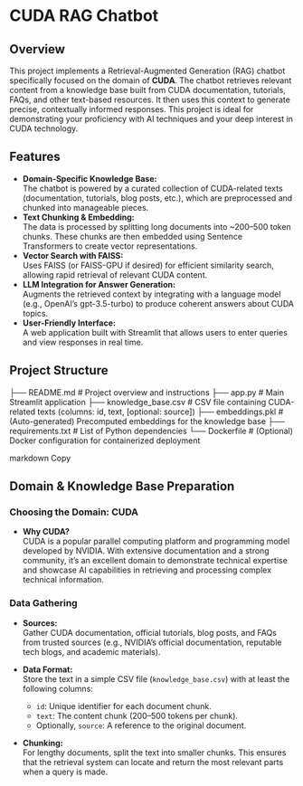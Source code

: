 # CUDA RAG Chatbot

## Overview
This project implements a Retrieval-Augmented Generation (RAG) chatbot specifically focused on the domain of **CUDA**. The chatbot retrieves relevant content from a knowledge base built from CUDA documentation, tutorials, FAQs, and other text-based resources. It then uses this context to generate precise, contextually informed responses. This project is ideal for demonstrating your proficiency with AI techniques and your deep interest in CUDA technology.

## Features
- **Domain-Specific Knowledge Base:**  
  The chatbot is powered by a curated collection of CUDA-related texts (documentation, tutorials, blog posts, etc.), which are preprocessed and chunked into manageable pieces.
- **Text Chunking & Embedding:**  
  The data is processed by splitting long documents into ~200–500 token chunks. These chunks are then embedded using Sentence Transformers to create vector representations.
- **Vector Search with FAISS:**  
  Uses FAISS (or FAISS-GPU if desired) for efficient similarity search, allowing rapid retrieval of relevant CUDA content.
- **LLM Integration for Answer Generation:**  
  Augments the retrieved context by integrating with a language model (e.g., OpenAI’s gpt-3.5-turbo) to produce coherent answers about CUDA topics.
- **User-Friendly Interface:**  
  A web application built with Streamlit that allows users to enter queries and view responses in real time.

## Project Structure
├── README.md # Project overview and instructions ├── app.py # Main Streamlit application ├── knowledge_base.csv # CSV file containing CUDA-related texts (columns: id, text, [optional: source]) ├── embeddings.pkl # (Auto-generated) Precomputed embeddings for the knowledge base ├── requirements.txt # List of Python dependencies └── Dockerfile # (Optional) Docker configuration for containerized deployment

markdown
Copy

## Domain & Knowledge Base Preparation

### Choosing the Domain: CUDA
- **Why CUDA?**  
  CUDA is a popular parallel computing platform and programming model developed by NVIDIA. With extensive documentation and a strong community, it’s an excellent domain to demonstrate technical expertise and showcase AI capabilities in retrieving and processing complex technical information.
  
### Data Gathering
- **Sources:**  
  Gather CUDA documentation, official tutorials, blog posts, and FAQs from trusted sources (e.g., NVIDIA’s official documentation, reputable tech blogs, and academic materials).
  
- **Data Format:**  
  Store the text in a simple CSV file (`knowledge_base.csv`) with at least the following columns:
  - `id`: Unique identifier for each document chunk.
  - `text`: The content chunk (200–500 tokens per chunk).
  - Optionally, `source`: A reference to the original document.
  
- **Chunking:**  
  For lengthy documents, split the text into smaller chunks. This ensures that the retrieval system can locate and return the most relevant parts when a query is made.

